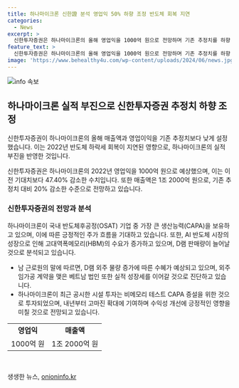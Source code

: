```yaml
---
title: 하나마이크론 신한證 분석 영업익 50% 하향 조정 반도체 회복 지연
categories:
  - News
excerpt: >
  신한투자증권은 하나마이크론의 올해 영업익을 1000억 원으로 전망하며 기존 추정치를 하향 조정했다. 이는 2022년 반도체 하락세 회복이 지연되고 있다는 점을 고려한 것으로, 그러나 AI 반도체 시장 성장과 D램 외주 물량 증가로 긍정적인 주가 흐름이 예상된다. 또한 베트남 법인의 외주 물량 증가와 시설 투자로 인해 내년부터 수익성 개선이 예상된다.
feature_text: >
  신한투자증권은 하나마이크론의 올해 영업익을 1000억 원으로 전망하며 기존 추정치를 하향 조정했다. 이는 2022년 반도체 하락세 회복이 지연되고 있다는 점을 고려한 것으로, 그러나 AI 반도체 시장 성장과 D램 외주 물량 증가로 긍정적인 주가 흐름이 예상된다. 또한 베트남 법인의 외주 물량 증가와 시설 투자로 인해 내년부터 수익성 개선이 예상된다.
image: 'https://www.behealthy4u.com/wp-content/uploads/2024/06/news.jpg'
---
```


<p><img src="https://www.behealthy4u.com/wp-content/uploads/2024/06/news.jpg" alt="info 속보" /></p>

<h2 data-ke-size="size26">하나마이크론 실적 부진으로 신한투자증권 추정치 하향 조정</h2>

<p>신한투자증권이 하나마이크론의 올해 매출액과 영업이익을 기존 추정치보다 낮게 설정했습니다. 이는 2022년 반도체 하락세 회복이 지연된 영향으로, 하나마이크론의 실적 부진을 반영한 것입니다.</p>

<p data-ke-size="size16">신한투자증권은 하나마이크론의 2022년 영업익을 1000억 원으로 예상했으며, 이는 이전 기대치보다 47.40% 감소한 수치입니다. 또한 매출액은 1조 2000억 원으로, 기존 추정치 대비 20% 감소한 수준으로 전망하고 있습니다.</p>

<h3>신한투자증권의 전망과 분석</h3>

<p>하나마이크론이 국내 반도체후공정(OSAT) 기업 중 가장 큰 생산능력(CAPA)을 보유하고 있으며, 이에 따른 긍정적인 주가 흐름을 기대하고 있습니다. 또한, AI 반도체 시장의 성장으로 인해 고대역폭메모리(HBM)의 수요가 증가하고 있으며, D램 판매량이 늘어날 것으로 분석되고 있습니다.</p>

<ul>
  <li>남 근로원의 말에 따르면, D램 외주 물량 증가에 따른 수혜가 예상되고 있으며, 외주임가공 계약을 맺은 베트남 법인 또한 실적 성장세를 이어갈 것으로 진단하고 있습니다.</li>
  <li>하나마이크론이 최근 공시한 시설 투자는 비메모리 테스트 CAPA 증설을 위한 것으로 투자되었으며, 내년부터 고마진 확대에 기여하며 수익성 개선에 긍정적인 영향을 미칠 것으로 전망되고 있습니다.</li>
</ul>

<table>
  <tr>
    <td style="text-align: center; height: 17px;"><b>영업익</b></td>
    <td style="text-align: center; height: 17px;"><b>매출액</b></td>
  </tr>
  <tr>
    <td style="text-align: center; height: 17px;">1000억 원</td>
    <td style="text-align: center; height: 17px;">1조 2000억 원</td>
  </tr>
</table>

<p data-ke-size="size16">&nbsp;</p>
생생한 뉴스, <a href="https://onioninfo.kr" rel="dofollow">onioninfo.kr</a>


